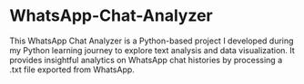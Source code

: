 # WhatsApp-Chat-Analyzer
This WhatsApp Chat Analyzer is a Python-based project I developed during my Python learning journey to explore text analysis and data visualization. It provides insightful analytics on WhatsApp chat histories by processing a .txt file exported from WhatsApp.
